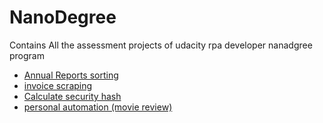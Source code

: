 # NanoDegree
Contains All the assessment projects of udacity rpa developer nanadgree program

- [Annual Reports sorting](https://github.com/AhmedAbdElFatahMohamed/NanoDegree/tree/main/Sorting%20Annual%20Reports)
- [invoice scraping](https://github.com/AhmedAbdElFatahMohamed/NanoDegree/tree/main/Invoice%20Scraping)
- [Calculate security hash](https://github.com/AhmedAbdElFatahMohamed/NanoDegree/tree/main/Calculate%20Client%20Security%20Hash)
- [personal automation (movie review)](https://github.com/AhmedAbdElFatahMohamed/NanoDegree/tree/main/Movie%20Review)
